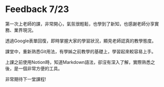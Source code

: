 # Feedback 7/23
第一次上老師的課，非常開心，氣氛很輕鬆，也學到了新知，也感謝老師分享實務、業界現況。

透過Google表單回復，即時掌握大家的學習狀況，顯見老師認真的教學態度。

課堂中，重新熟悉Git用法，有學姊之前教學的基礎上，學習起來較容易上手。

上課之前使用Notion時，知道Markdown語法，卻沒有深入了解，實際熟悉之後，是一個非常方便的工具。

非常期待下一堂課程!

